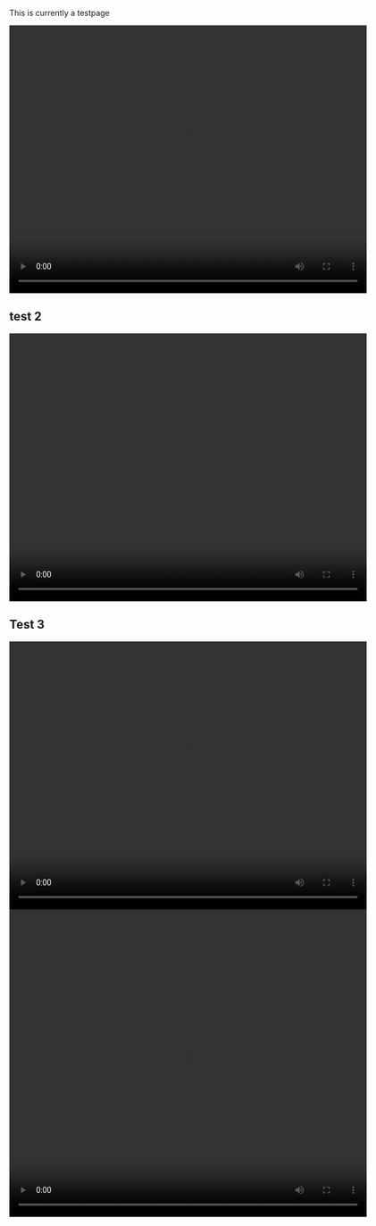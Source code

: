 <!--- # Third Medium Contact --->
This is currently a testpage

<video id="myVideo" width="640" height="480">
  <source src="Animations/PartialVideoFiles/k1.mp4" type="video/mp4">
  Your browser does not support the video tag.
</video>

<script>
  const video = document.getElementById('myVideo');
  video.addEventListener('click', function() {
    if (video.paused || video.ended) {
      video.play();
    } else {
      video.pause();
    }
  });
</script>

## test 2
<video id="myVideo" width="640" height="480" controls></video>

<script>
  const video = document.getElementById('myVideo');
  const videoSources = [
    "Animations/PartialVideoFiles/k1.mp4",
    "Animations/PartialVideoFiles/k2.mp4",
    "Animations/PartialVideoFiles/k3.mp4"
    // Add more video paths here
  ];
  let currentVideoIndex = 0;

  function loadVideo(index) {
    if (index < videoSources.length) {
      video.innerHTML = `<source src="${videoSources[index]}" type="video/mp4">`;
      video.load();
    } else {
      console.log('End of video sequence.');
      // Optionally clear the video or loop back
      // video.innerHTML = '';
      currentVideoIndex = 0; // Loop back to the first video on next click
    }
  }

  video.addEventListener('click', function() {
    if (video.paused || video.ended || video.src === "") {
      loadVideo(currentVideoIndex);
      video.play();
      currentVideoIndex++;
      if (currentVideoIndex >= videoSources.length) {
        currentVideoIndex = 0; // Reset for the next sequence
      }
    } else {
      video.pause();
    }
  });

  // Load the first video on initial page load (but don't play)
  if (videoSources.length > 0) {
    loadVideo(0);
    video.pause(); // Ensure it doesn't auto-play
  }
</script>

## Test 3

<div style="position: relative; width: 640px; height: 480px;">
  <video id="baseVideo" width="640" height="480">
    <source src="Animations/PartialVideoFiles/k1.mp4" type="video/mp4">
    Your browser does not support the video tag.
  </video>
  <video id="overlayVideo" width="640" height="480" style="position: display: none;" >
    <source src="Animations/PartialVideoFiles/k2.mp4" type="video/mp4">
    Your browser does not support the video tag.
  </video>
</div>

<script>
  const baseVideo = document.getElementById('baseVideo');
  const overlayVideo = document.getElementById('overlayVideo');

  baseVideo.addEventListener('ended', function() {
    overlayVideo.style.display = 'block';
    overlayVideo.play(); // Optionally start the overlay video immediately
  });

  // Optional: Make the base video clickable to play/pause
  baseVideo.addEventListener('click', function() {
    if (baseVideo.paused || baseVideo.ended) {
      baseVideo.play();
    } else {
      baseVideo.pause();
    }
  });
</script>

 
## Test 4
<div style="position: relative; width: 640px; height: 480px;">
  <video id="video1" width="640" height="480">
    <source src="Animations/PartialVideoFiles/k1.mp4" type="video/mp4">
    Your browser does not support the video tag.
  </video>
  <video id="video2" width="640" height="480" style="position: absolute; top: 0; left: 0; display: none;" >
    <source src="Animations/PartialVideoFiles/k2.mp4" type="video/mp4">
    Your browser does not support the video tag.
  </video>
  <video id="video3" width="640" height="480" style="position: absolute; top: 0; left: 0; display: none;" >
    <source src="Animations/PartialVideoFiles/k3.mp4" type="video/mp4">
    Your browser does not support the video tag.
  </video>
</div>

<script>
  const video1 = document.getElementById('video1');
  const video2 = document.getElementById('video2');
  const video3 = document.getElementById('video3');
  let currentVideo = video1;

  video1.addEventListener('ended', function() {
    video1.style.display = 'none';
    video2.style.display = 'block';
    video2.play();
    currentVideo = video2;
  });

  video2.addEventListener('ended', function() {
    video2.style.display = 'none';
    video3.style.display = 'block';
    video3.play();
    currentVideo = video3;
  });

  // Optional: Make the current video clickable to play/pause
  document.addEventListener('click', function(event) {
    if (event.target === currentVideo) {
      if (currentVideo.paused || currentVideo.ended) {
        currentVideo.play();
      } else {
        currentVideo.pause();
      }
    }
  });

  // Optional: Start the first video on page load
  // video1.play();
</script>
